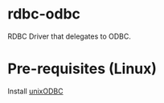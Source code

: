 # rdbc-odbc 

RDBC Driver that delegates to ODBC.

# Pre-requisites (Linux)

Install [unixODBC](http://www.unixodbc.org/)

